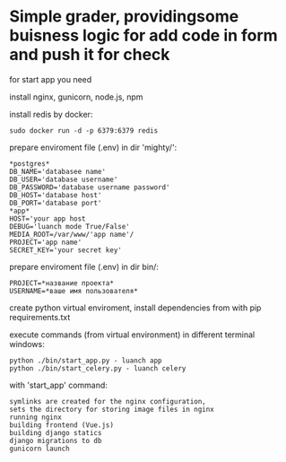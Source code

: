 # Simple grader, providingsome buisness logic for add code in form and push it for check

for start app you need

install nginx, gunicorn, node.js, npm

install redis by docker:

	sudo docker run -d -p 6379:6379 redis

prepare enviroment file (.env) in dir 'mighty/':
	
	*postgres*	
	DB_NAME='databasee name'
	DB_USER='database username'
	DB_PASSWORD='database username password'
	DB_HOST='database host'
	DB_PORT='database port'
	*app*
	HOST='your app host
	DEBUG='luanch mode True/False'
	MEDIA_ROOT=/var/www/'app name'/
	PROJECT='app name'
	SECRET_KEY='your secret key'

prepare enviroment file (.env) in dir bin/:
	
	PROJECT=*название проекта*
	USERNAME=*ваше имя пользователя*	
	
create python virtual enviroment, install dependencies from with pip requirements.txt

execute commands (from virtual environment) in different terminal windows:

	python ./bin/start_app.py - luanch app
	python ./bin/start_celery.py - luanch celery

with 'start_app' command:

	symlinks are created for the nginx configuration,
	sets the directory for storing image files in nginx
	running nginx
	building frontend (Vue.js)
	building django statics
	django migrations to db
	gunicorn launch
